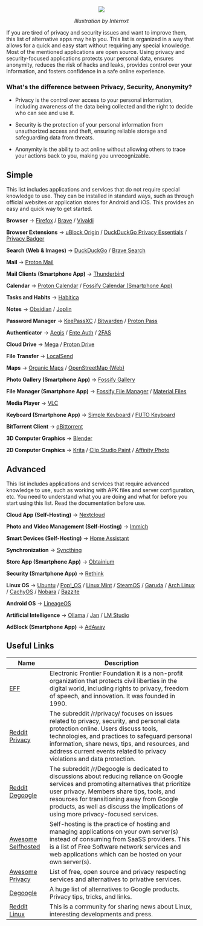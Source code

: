 <div align="center">

<img src="https://blog.internxt.com/content/images/size/w2000/2024/11/which_files_do_you_need-_to_encrypt.png"/>

*Illustration by Internxt*

</div>

If you are tired of privacy and security issues and want to improve them, this list of alternative apps may help you. This list is organized in a way that allows for a quick and easy start without requiring any special knowledge. Most of the mentioned applications are open source. Using privacy and security-focused applications protects your personal data, ensures anonymity, reduces the risk of hacks and leaks, provides control over your information, and fosters confidence in a safe online experience.

### What's the difference between Privacy, Security, Anonymity?

- Privacy is the control over access to your personal information, including awareness of the data being collected and the right to decide who can see and use it.

- Security is the protection of your personal information from unauthorized access and theft, ensuring reliable storage and safeguarding data from threats.

- Anonymity is the ability to act online without allowing others to trace your actions back to you, making you unrecognizable.

## Simple
This list includes applications and services that do not require special knowledge to use. They can be installed in standard ways, such as through official websites or application stores for Android and iOS. This provides an easy and quick way to get started.

**Browser** -> [Firefox](https://www.mozilla.org/en-US/firefox/new/) / [Brave](https://brave.com) / [Vivaldi](https://vivaldi.com)

**Browser Extensions** -> [uBlock Origin](https://github.com/gorhill/uBlock) / [DuckDuckGo Privacy Essentials](https://github.com/duckduckgo/duckduckgo-privacy-extension) / [Privacy Badger](https://github.com/EFForg/privacybadger)

**Search (Web & Images)** -> [DuckDuckGo](https://duckduckgo.com) / [Brave Search](https://search.brave.com)

**Mail** -> [Proton Mail](https://proton.me/mail)

**Mail Clients (Smartphone App)** -> [Thunderbird](https://github.com/thunderbird/thunderbird-android)

**Calendar** -> [Proton Calendar](https://proton.me/calendar) / [Fossify Calendar (Smartphone App)](https://github.com/FossifyOrg/Calendar)

**Tasks and Habits** -> [Habitica](https://habitica.com)

**Notes** -> [Obsidian](https://obsidian.md) / [Joplin ](https://github.com/laurent22/joplin)

**Password Manager** -> [KeePassXC](https://github.com/keepassxreboot/keepassxc) / [Bitwarden](https://bitwarden.com) / [Proton Pass](https://proton.me/pass) 

**Authenticator** -> [Aegis](https://github.com/beemdevelopment/Aegis) / [Ente Auth](https://github.com/ente-io/ente) / [2FAS](https://2fas.com)

**Cloud Drive** -> [Mega](https://mega.io) / [Proton Drive](https://proton.me/drive)

**File Transfer** -> [LocalSend](https://github.com/localsend/localsend)

**Maps** -> [Organic Maps](https://github.com/organicmaps/organicmaps) / [OpenStreetMap (Web)](https://www.openstreetmap.org)

**Photo Gallery (Smartphone App)** -> [Fossify Gallery](https://github.com/FossifyOrg/Gallery)

**File Manager (Smartphone App)** -> [Fossify File Manager](https://github.com/FossifyOrg/File-Manager) / [Material Files](https://github.com/zhanghai/MaterialFiles)

**Media Player** -> [VLC](https://github.com/videolan/vlc) 

**Keyboard (Smartphone App)** -> [Simple Keyboard](https://github.com/rkkr/simple-keyboard) / [FUTO Keyboard](https://github.com/futo-org/android-keyboard) 

**BitTorrent Client** -> [qBittorrent](https://github.com/qbittorrent/qBittorrent)

 **3D Computer Graphics** -> [Blender](https://en.wikipedia.org/wiki/Blender_(software))

 **2D Computer Graphics** -> [Krita](https://github.com/KDE/krita) / [Clip Studio Paint](https://www.clipstudio.net) / [Affinity Photo](https://affinity.serif.com/en-gb/photo/) 


## Advanced
This list includes applications and services that require advanced knowledge to use, such as working with APK files and server configuration, etc. You need to understand what you are doing and what for before you start using this list. Read the documentation before use.

**Cloud App (Self-Hosting)** -> [Nextcloud](https://github.com/nextcloud/server)

**Photo and Video Management (Self-Hosting)** -> [Immich](https://github.com/immich-app/immich)

**Smart Devices (Self-Hosting)** -> [Home Assistant](https://github.com/home-assistant/core)

**Synchronization** -> [Syncthing](https://github.com/syncthing/syncthing)

**Store App (Smartphone App)** -> [Obtainium](https://github.com/ImranR98/Obtainium)

**Security (Smartphone App)** -> [Rethink](https://github.com/celzero/rethink-app)

**Linux OS** -> [Ubuntu](https://en.wikipedia.org/wiki/List_of_Linux_distributions) / [Pop!_OS](https://en.wikipedia.org/wiki/List_of_Linux_distributions) / [Linux Mint](https://en.wikipedia.org/wiki/List_of_Linux_distributions) / [SteamOS](https://en.wikipedia.org/wiki/List_of_Linux_distributions) / [Garuda](https://en.wikipedia.org/wiki/List_of_Linux_distributions) / [Arch Linux](https://en.wikipedia.org/wiki/List_of_Linux_distributions) / [CachyOS](https://en.wikipedia.org/wiki/List_of_Linux_distributions) / [Nobara](https://en.wikipedia.org/wiki/List_of_Linux_distributions) / [Bazzite](https://en.wikipedia.org/wiki/List_of_Linux_distributions)

**Android OS** -> [LineageOS](https://www.lineageos.org)

**Artificial Intelligence** -> [Ollama](https://github.com/ollama/ollama) / [Jan](https://github.com/menloresearch/jan) / [LM Studio](https://lmstudio.ai)

**AdBlock (Smartphone App)** -> [AdAway](https://github.com/AdAway/AdAway) 


## Useful Links
| Name | Description |
| ---- | ----------- |
| [EFF](https://www.eff.org) | Electronic Frontier Foundation it is a non-profit organization that protects civil liberties in the digital world, including rights to privacy, freedom of speech, and innovation. It was founded in 1990. |
| [Reddit Privacy](https://www.reddit.com/r/privacy/) | The subreddit /r/privacy/ focuses on issues related to privacy, security, and personal data protection online. Users discuss tools, technologies, and practices to safeguard personal information, share news, tips, and resources, and address current events related to privacy violations and data protection. |
| [Reddit Degoogle](https://www.reddit.com/r/degoogle/) | The subreddit /r/Degoogle is dedicated to discussions about reducing reliance on Google services and promoting alternatives that prioritize user privacy. Members share tips, tools, and resources for transitioning away from Google products, as well as discuss the implications of using more privacy-focused services. |
| [Awesome Selfhosted](https://github.com/awesome-selfhosted/awesome-selfhosted) | Self-hosting is the practice of hosting and managing applications on your own server(s) instead of consuming from SaaSS providers. This is a list of Free Software network services and web applications which can be hosted on your own server(s). |
| [Awesome Privacy](https://github.com/pluja/awesome-privacy) | List of free, open source and privacy respecting services and alternatives to privative services. |
| [Degoogle](https://github.com/tycrek/degoogle) | A huge list of alternatives to Google products. Privacy tips, tricks, and links. |
| [Reddit Linux](https://www.reddit.com/r/linux/) | This is a community for sharing news about Linux, interesting developments and press. |
